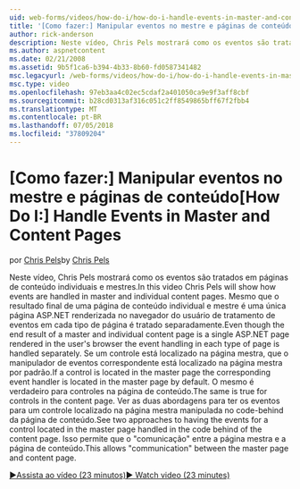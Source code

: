 ```yaml
---
uid: web-forms/videos/how-do-i/how-do-i-handle-events-in-master-and-content-pages
title: '[Como fazer:] Manipular eventos no mestre e páginas de conteúdo | Microsoft Docs'
author: rick-anderson
description: Neste vídeo, Chris Pels mostrará como os eventos são tratados em páginas de conteúdo individuais e mestres. Mesmo que o resultado final de um Conté individual e mestre...
ms.author: aspnetcontent
ms.date: 02/21/2008
ms.assetid: 9b5f1ca6-b394-4b33-8b60-fd0587341482
msc.legacyurl: /web-forms/videos/how-do-i/how-do-i-handle-events-in-master-and-content-pages
msc.type: video
ms.openlocfilehash: 97eb3aa4c02ec5cdaf2a401050ca9e9f3aff8cbf
ms.sourcegitcommit: b28cd0313af316c051c2ff8549865bff67f2fbb4
ms.translationtype: MT
ms.contentlocale: pt-BR
ms.lasthandoff: 07/05/2018
ms.locfileid: "37809204"
---
```

<a name="how-do-i-handle-events-in-master-and-content-pages"></a><span data-ttu-id="ffa5d-104">[Como fazer:] Manipular eventos no mestre e páginas de conteúdo</span><span class="sxs-lookup"><span data-stu-id="ffa5d-104">[How Do I:] Handle Events in Master and Content Pages</span></span>
====================
<span data-ttu-id="ffa5d-105">por [Chris Pels](https://twitter.com/chrispels)</span><span class="sxs-lookup"><span data-stu-id="ffa5d-105">by [Chris Pels](https://twitter.com/chrispels)</span></span>

<span data-ttu-id="ffa5d-106">Neste vídeo, Chris Pels mostrará como os eventos são tratados em páginas de conteúdo individuais e mestres.</span><span class="sxs-lookup"><span data-stu-id="ffa5d-106">In this video Chris Pels will show how events are handled in master and individual content pages.</span></span> <span data-ttu-id="ffa5d-107">Mesmo que o resultado final de uma página de conteúdo individual e mestre é uma única página ASP.NET renderizada no navegador do usuário de tratamento de eventos em cada tipo de página é tratado separadamente.</span><span class="sxs-lookup"><span data-stu-id="ffa5d-107">Even though the end result of a master and individual content page is a single ASP.NET page rendered in the user's browser the event handling in each type of page is handled separately.</span></span> <span data-ttu-id="ffa5d-108">Se um controle está localizado na página mestra, que o manipulador de eventos correspondente está localizado na página mestra por padrão.</span><span class="sxs-lookup"><span data-stu-id="ffa5d-108">If a control is located in the master page the corresponding event handler is located in the master page by default.</span></span> <span data-ttu-id="ffa5d-109">O mesmo é verdadeiro para controles na página de conteúdo.</span><span class="sxs-lookup"><span data-stu-id="ffa5d-109">The same is true for controls in the content page.</span></span> <span data-ttu-id="ffa5d-110">Ver as duas abordagens para ter os eventos para um controle localizado na página mestra manipulada no code-behind da página de conteúdo.</span><span class="sxs-lookup"><span data-stu-id="ffa5d-110">See two approaches to having the events for a control located in the master page handled in the code behind of the content page.</span></span> <span data-ttu-id="ffa5d-111">Isso permite que o "comunicação" entre a página mestra e a página de conteúdo.</span><span class="sxs-lookup"><span data-stu-id="ffa5d-111">This allows "communication" between the master page and content page.</span></span>

[<span data-ttu-id="ffa5d-112">&#9654;Assista ao vídeo (23 minutos)</span><span class="sxs-lookup"><span data-stu-id="ffa5d-112">&#9654; Watch video (23 minutes)</span></span>](https://channel9.msdn.com/Blogs/ASP-NET-Site-Videos/how-do-i-handle-events-in-master-and-content-pages)
